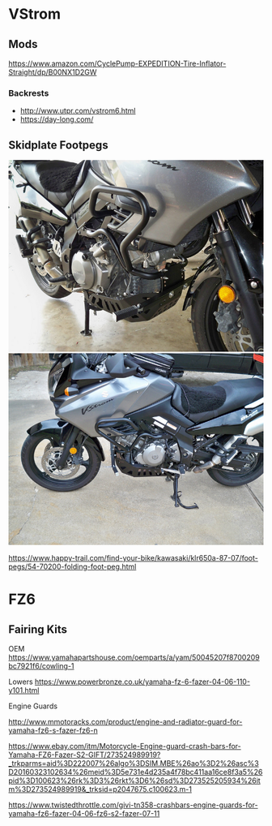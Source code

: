 <!-- TITLE: Motos -->
<!-- SUBTITLE: A quick summary of Motos -->

# VStrom
## Mods
https://www.amazon.com/CyclePump-EXPEDITION-Tire-Inflator-Straight/dp/B00NX1D2GW

### Backrests
* http://www.utpr.com/vstrom6.html
* https://day-long.com/

## Skidplate Footpegs
![1225114356 Ruuhj L](/uploads/1225114356-ruuhj-l.jpg "1225114356 Ruuhj L")
![1225114862 Jzeuc L](/uploads/1225114862-jzeuc-l.jpg "1225114862 Jzeuc L")

https://www.happy-trail.com/find-your-bike/kawasaki/klr650a-87-07/foot-pegs/54-70200-folding-foot-peg.html

# FZ6 
## Fairing Kits
OEM
https://www.yamahapartshouse.com/oemparts/a/yam/50045207f8700209bc7921f6/cowling-1

Lowers
https://www.powerbronze.co.uk/yamaha-fz-6-fazer-04-06-110-y101.html

Engine Guards

http://www.mmotoracks.com/product/engine-and-radiator-guard-for-yamaha-fz6-s-fazer-fz6-n

https://www.ebay.com/itm/Motorcycle-Engine-guard-crash-bars-for-Yamaha-FZ6-Fazer-S2-GIFT/273524989919?_trkparms=aid%3D222007%26algo%3DSIM.MBE%26ao%3D2%26asc%3D20160323102634%26meid%3D5e731e4d235a4f78bc411aa16ce8f3a5%26pid%3D100623%26rk%3D3%26rkt%3D6%26sd%3D273525205934%26itm%3D273524989919&_trksid=p2047675.c100623.m-1


https://www.twistedthrottle.com/givi-tn358-crashbars-engine-guards-for-yamaha-fz6-fazer-04-06-fz6-s2-fazer-07-11


